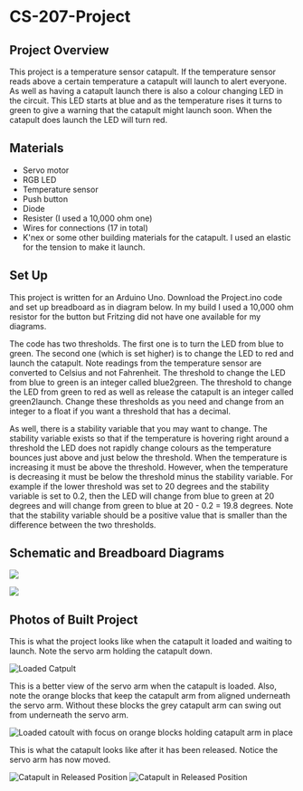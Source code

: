 # CS-207-Project

## Project Overview
This project is a temperature sensor catapult. If the temperature sensor reads above a certain temperature a catapult will launch to alert everyone. 
As well as having a catapult launch there is also a colour changing LED in the circuit. This LED starts at blue and as the temperature rises it turns to green to give a warning that the catapult might launch soon. When the catapult does launch the LED will turn red. 

## Materials 
- Servo motor 
- RGB LED 
- Temperature sensor
- Push button 
- Diode
- Resister (I used a 10,000 ohm one)
- Wires for connections (17 in total)
- K'nex or some other building materials for the catapult. I used an elastic for the tension to make it launch. 

## Set Up 

This project is written for an Arduino Uno. Download the Project.ino code and set up breadboard as in diagram below.
In my build I used a 10,000 ohm resistor for the button but Fritzing did not have one available for my diagrams. 

The code has two thresholds. The first one is to turn the LED from blue to green. The second one (which is set higher) is to change the LED to red and launch the catapult. Note readings from the temperature sensor are converted to Celsius and not Fahrenheit. 
  The threshold to change the LED from blue to green is an integer called blue2green. 
  The threshold to change the LED from green to red as well as release the catapult is an integer called green2launch. 
Change these thresholds as you need and change from an integer to a float if you want a threshold that has a decimal. 


As well, there is a stability variable that you may want to change. The stability variable exists so that if the temperature is hovering right around a threshold the LED does not rapidly change colours as the temperature bounces just above and just below the threshold. When the temperature is increasing it must be above the threshold. However, when the temperature is decreasing it must be below the threshold minus the stability variable. For example if the lower threshold was set to 20 degrees and the stability variable is set to 0.2, then the LED will change from blue to green at 20 degrees and will change from green to blue at 20 - 0.2 = 19.8 degrees. Note that the stability variable should be a positive value that is smaller than the difference between the two thresholds. 


## Schematic and Breadboard Diagrams 

![](Schematic.jpg)

![](Breadboard.jpg)

## Photos of Built Project 

This is what the project looks like when the catapult it loaded and waiting to launch. Note the servo arm holding the catapult down. 


![Loaded Catpult](Loaded.jpg)

This is a better view of the servo arm when the catapult is loaded. Also, note the orange blocks that keep the catapult arm from aligned underneath the servo arm. Without these blocks the grey catapult arm can swing out from underneath the servo arm. 


![Loaded catoult with focus on orange blocks holding catapult arm in place](ServoLoadedPosition.jpg)

This is what the catapult looks like after it has been released. Notice the servo arm has now moved. 

![Catapult in Released Position](ReleasedPosition.jpg)
![Catapult in Released Position](ServoReleasedPosition.jpg)
